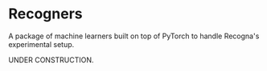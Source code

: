 # Recogners
A package of machine learners built on top of PyTorch to handle Recogna's experimental setup. 

UNDER CONSTRUCTION.

